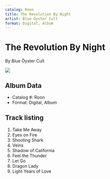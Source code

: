 ```yaml
---
catalog: Roon
title: The Revolution By Night
artist: Blue Öyster Cult
format: Digital, Album
---
```


# The Revolution By Night

By Blue Öyster Cult

![](../../assets/albumcovers/Blue_Öyster_Cult-The_Revolution_By_Night.png)

## Album Data

- Catalog #: Roon
- Format: Digital, Album


## Track listing


1. Take Me Away
2. Eyes on Fire
3. Shooting Shark
4. Veins
5. Shadow of California
6. Feel the Thunder
7. Let Go
8. Dragon Lady
9. Light Years of Love

